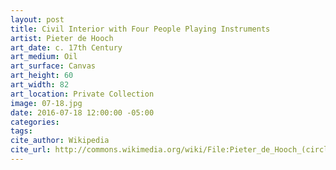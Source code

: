 ```yaml
---
layout: post
title: Civil Interior with Four People Playing Instruments
artist: Pieter de Hooch
art_date: c. 17th Century
art_medium: Oil
art_surface: Canvas
art_height: 60
art_width: 82
art_location: Private Collection
image: 07-18.jpg
date: 2016-07-18 12:00:00 -05:00
categories:
tags:
cite_author: Wikipedia
cite_url: http://commons.wikimedia.org/wiki/File:Pieter_de_Hooch_(circle)_B%C3%BCrgerliches_Interieur_mit_vier_Personen.jpg
---
```

